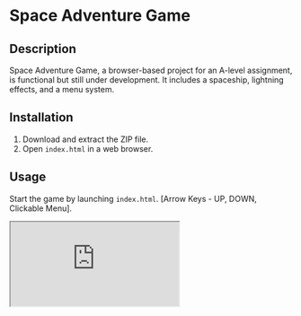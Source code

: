 # Space Adventure Game

## Description
Space Adventure Game, a browser-based project for an A-level assignment, is functional but still under development. It includes a spaceship, lightning effects, and a menu system.

## Installation
1. Download and extract the ZIP file.
2. Open `index.html` in a web browser.

## Usage
Start the game by launching `index.html`. [Arrow Keys - UP, DOWN, Clickable Menu].

<iframe src="https://editor.p5js.org/karnagetm/full/xsbbpKDOX"></iframe>
